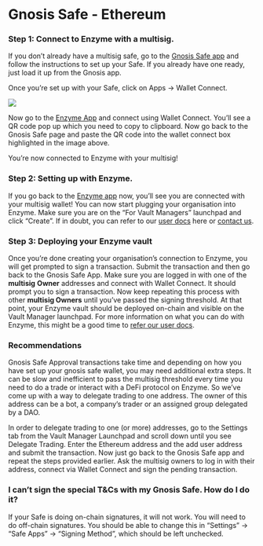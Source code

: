 # Gnosis Safe - Ethereum

### **Step 1: Connect to Enzyme with a multisig.** <a href="#id-7f3a" id="id-7f3a"></a>

If you don’t already have a multisig safe, go to the [Gnosis Safe app](https://gnosis-safe.io/app/#/welcome) and follow the instructions to set up your Safe. If you already have one ready, just load it up from the Gnosis app.

Once you’re set up with your Safe, click on Apps -> Wallet Connect.

![](https://miro.medium.com/max/3200/0\*z95AhyUinRM09Fci)

Now go to the [Enzyme App](http://app.enzyme.finance/) and connect using Wallet Connect. You’ll see a QR code pop up which you need to copy to clipboard. Now go back to the Gnosis Safe page and paste the QR code into the wallet connect box highlighted in the image above.

You’re now connected to Enzyme with your multisig!

### **Step 2: Setting up with Enzyme.** <a href="#id-7fae" id="id-7fae"></a>

If you go back to the [Enzyme app](http://app.enzyme.finance/) now, you’ll see you are connected with your multisig wallet! You can now start plugging your organisation into Enzyme. Make sure you are on the “For Vault Managers” launchpad and click “Create”. If in doubt, you can refer to our [user docs](http://userdocs.enzyme.finance/) here or [contact us](https://t.me/enzymefinance).

### **Step 3: Deploying your Enzyme vault** <a href="#bba8" id="bba8"></a>

Once you’re done creating your organisation’s connection to Enzyme, you will get prompted to sign a transaction. Submit the transaction and then go back to the Gnosis Safe App. Make sure you are logged in with one of the **multisig** **Owner** addresses and connect with Wallet Connect. It should prompt you to sign a transaction. Now keep repeating this process with other **multisig Owners** until you’ve passed the signing threshold. At that point, your Enzyme vault should be deployed on-chain and visible on the Vault Manager launchpad. For more information on what you can do with Enzyme, this might be a good time to [refer our user docs](http://userdocs.enzyme.finance/).

### Recommendations

Gnosis Safe Approval transactions take time and depending on how you have set up your gnosis safe wallet, you may need additional extra steps. It can be slow and inefficient to pass the multisig threshold every time you need to do a trade or interact with a DeFi protocol on Enzyme. So we’ve come up with a way to delegate trading to one address. The owner of this address can be a bot, a company’s trader or an assigned group delegated by a DAO.

In order to delegate trading to one (or more) addresses, go to the Settings tab from the Vault Manager Launchpad and scroll down until you see Delegate Trading. Enter the Ethereum address and the add user address and submit the transaction. Now just go back to the Gnosis Safe app and repeat the steps provided earlier. Ask the multisig owners to log in with their address, connect via Wallet Connect and sign the pending transaction.



### I can’t sign the special T\&Cs with my Gnosis Safe. How do I do it? <a href="#i-cant-sign-the-special-t-and-cs-with-my-gnosis-safe.-how-do-i-do-it" id="i-cant-sign-the-special-t-and-cs-with-my-gnosis-safe.-how-do-i-do-it"></a>

If your Safe is doing on-chain signatures, it will not work. You will need to do off-chain signatures. You should be able to change this in “Settings” -> “Safe Apps” -> “Signing Method”, which should be left unchecked.
